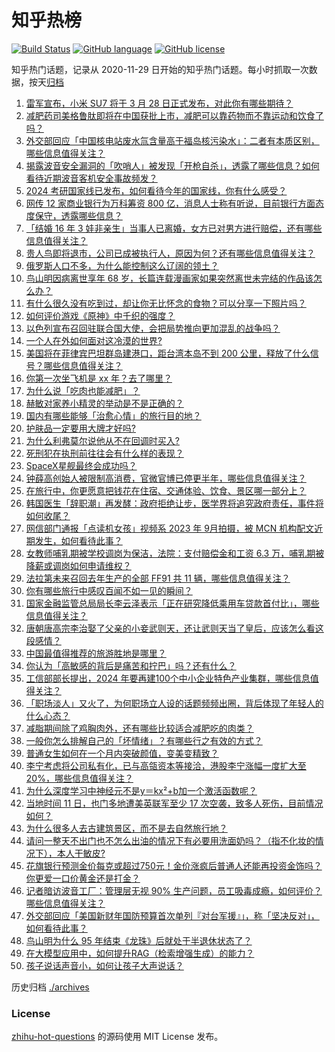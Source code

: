# 知乎热榜
[![Build Status](https://github.com/ToWeLong/zhihu-hot-questions/workflows/CI/badge.svg)](https://github.com/ToWeLong/zhihu-hot-questions/actions)
[![GitHub language](https://img.shields.io/badge/language-golang-orange.svg)](https://golang.org/)
[![GitHub license](https://img.shields.io/github/license/ToWeLong/zhihu-hot-questions)](https://github.com/ToWeLong/zhihu-hot-questions/blob/main/LICENSE)

知乎热门话题，记录从 2020-11-29 日开始的知乎热门话题。每小时抓取一次数据，按天[归档](./archives)

<!-- BEGIN -->

1. [雷军宣布，小米 SU7 将于 3 月 28 日正式发布，对此你有哪些期待？](https://www.zhihu.com/question/648155699)
1. [减肥药司美格鲁肽即将在中国获批上市，减肥可以靠药物而不靠运动和饮食了吗？](https://www.zhihu.com/question/648015041)
1. [外交部回应「中国核电站废水氚含量高于福岛核污染水」：二者有本质区别，哪些信息值得关注？](https://www.zhihu.com/question/648214728)
1. [揭露波音安全漏洞的「吹哨人」被发现「开枪自杀」，透露了哪些信息？如何看待近期波音客机安全事故频发？](https://www.zhihu.com/question/648207812)
1. [2024 考研国家线已发布，如何看待今年的国家线，你有什么感受？](https://www.zhihu.com/question/648165580)
1. [网传 12 家商业银行为万科筹资 800 亿，消息人士称有听说，目前银行方面态度保守，透露哪些信息？](https://www.zhihu.com/question/648216001)
1. [「结婚 16 年 3 娃非亲生」当事人已离婚，女方已对男方进行赔偿，还有哪些信息值得关注？](https://www.zhihu.com/question/648200372)
1. [贵人鸟即将退市，公司已成被执行人，原因为何？还有哪些信息值得关注？](https://www.zhihu.com/question/648213652)
1. [俄罗斯人口不多，为什么能控制这么辽阔的领土？](https://www.zhihu.com/question/19715266)
1. [鸟山明因病离世享年 68 岁，长篇连载漫画家如果突然离世未完结的作品该怎么办？](https://www.zhihu.com/question/647554008)
1. [有什么很久没有吃到过，却让你无比怀念的食物？可以分享一下照片吗？](https://www.zhihu.com/question/642239261)
1. [如何评价游戏《原神》中千织的强度？](https://www.zhihu.com/question/642890719)
1. [以色列宣布召回驻联合国大使，会把局势推向更加混乱的战争吗？](https://www.zhihu.com/question/647125133)
1. [一个人在外如何面对这冷漠的世界?](https://www.zhihu.com/question/647079744)
1. [美国将在菲律宾巴坦群岛建港口，距台湾本岛不到 200 公里，释放了什么信号？哪些信息值得关注？](https://www.zhihu.com/question/648159915)
1. [你第一次坐飞机是 xx 年？去了哪里？](https://www.zhihu.com/question/648235688)
1. [为什么说「吃肉也能减肥」？](https://www.zhihu.com/question/647148332)
1. [赫敏对家养小精灵的举动是不是正确的？](https://www.zhihu.com/question/572130129)
1. [国内有哪些能够「治愈心情」的旅行目的地？](https://www.zhihu.com/question/646583407)
1. [护肤品一定要用大牌才好吗?](https://www.zhihu.com/question/640519009)
1. [为什么利弗莫尔说他从不在回调时买入?](https://www.zhihu.com/question/636081307)
1. [死刑犯在执刑前往往会有什么样的表现？](https://www.zhihu.com/question/32115896)
1. [SpaceX星舰最终会成功吗？](https://www.zhihu.com/question/640017810)
1. [钟薛高创始人被限制高消费，官微官博已停更半年，哪些信息值得关注？](https://www.zhihu.com/question/648207236)
1. [在旅行中，你更愿意把钱花在住宿、交通体验、饮食、景区哪一部分上？](https://www.zhihu.com/question/646454606)
1. [韩国医生「辞职潮」再发酵：政府拒绝让步，医学界将追究政府责任，事件将如何收尾？](https://www.zhihu.com/question/648207884)
1. [网信部门通报「点读机女孩」视频系 2023 年 9月拍摄，被 MCN 机构配文近期发生，如何看待此事？](https://www.zhihu.com/question/648215502)
1. [女教师哺乳期被学校调岗为保洁，法院：支付赔偿金和工资 6.3 万，哺乳期被降薪或调岗如何申请维权？](https://www.zhihu.com/question/648152693)
1. [法拉第未来召回去年生产的全部 FF91 共 11 辆，哪些信息值得关注？](https://www.zhihu.com/question/648170834)
1. [你有哪些旅行中感叹百闻不如一见的瞬间？](https://www.zhihu.com/question/473162108)
1. [国家金融监管总局局长李云泽表示「正在研究降低乘用车贷款首付比」，哪些信息值得关注？](https://www.zhihu.com/question/648061708)
1. [唐朝唐高宗李治娶了父亲的小妾武则天，还让武则天当了皇后，应该怎么看这段感情？](https://www.zhihu.com/question/451694191)
1. [中国最值得推荐的旅游胜地是哪里？](https://www.zhihu.com/question/647139537)
1. [你认为「高敏感的背后是痛苦和拧巴」吗？还有什么？](https://www.zhihu.com/question/647962961)
1. [工信部部长提出，2024 年要再建100个中小企业特色产业集群，哪些信息值得关注？](https://www.zhihu.com/question/647583343)
1. [「职场淡人」又火了，为何职场立人设的话题频频出圈，背后体现了年轻人的什么心态？](https://www.zhihu.com/question/648034200)
1. [减脂期间除了鸡胸肉外，还有哪些比较适合减肥吃的肉类？](https://www.zhihu.com/question/645242876)
1. [一般你怎么排解自己的「坏情绪」？有哪些行之有效的方式？](https://www.zhihu.com/question/647965821)
1. [普通女生如何在一个月内突破颜值，变美变精致？](https://www.zhihu.com/question/647198754)
1. [李宁考虑将公司私有化，已与高瓴资本等接洽，港股李宁涨幅一度扩大至 20%，哪些信息值得关注？](https://www.zhihu.com/question/648210550)
1. [为什么深度学习中神经元不是y＝kx²+b加一个激活函数呢？](https://www.zhihu.com/question/647706452)
1. [当地时间 11 日，也门多地遭美英联军至少 17 次空袭，致多人死伤，目前情况如何？](https://www.zhihu.com/question/648155471)
1. [为什么很多人去古建筑景区，而不是去自然旅行地？](https://www.zhihu.com/question/647003775)
1. [请问一整天不出门也不怎么出油的情况下有必要用洗面奶吗？（指不化妆的情况下），本人干敏皮?](https://www.zhihu.com/question/645969976)
1. [花旗银行预测金价每克或超过750元！金价涨疯后普通人还能再投资金饰吗？你更爱一口价黄金还是打金？](https://www.zhihu.com/question/648213029)
1. [记者暗访波音工厂：管理层无视 90% 生产问题，员工吸毒成瘾，如何评价？哪些信息值得关注？](https://www.zhihu.com/question/648219902)
1. [外交部回应「美国新财年国防预算首次单列『对台军援』」，称「坚决反对」，如何看待此事？](https://www.zhihu.com/question/648231256)
1. [鸟山明为什么 95 年结束《龙珠》后就处于半退休状态了？](https://www.zhihu.com/question/647721597)
1. [在大模型应用中，如何提升RAG（检索增强生成）的能力？](https://www.zhihu.com/question/643138720)
1. [孩子说话声音小，如何让孩子大声说话？](https://www.zhihu.com/question/647123531)

<!-- END -->

历史归档 [./archives](./archives)


### License
[zhihu-hot-questions](https://github.com/towelong/zhihu-hot-questions) 的源码使用 MIT License 发布。